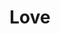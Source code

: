 ---
pid: LLP298
title: Love
location_transcription: my house
zipcode: '19120'
outside_phl: 
neighborhood: Logan,Olney
age: '13'
age_range: 13-19
instagram: 
image_file_name: LLP_298.jpg
proposal_transcription: |-
  a man asks his girlfriend to marry him and she said yes


  will you marry me

  yes
topic: Family,Love
topic_summary: 0, 0
type: Conceptual
keywords_other: marriage, girlfriend, proposal, my house
credit: "@papi.xbra, Branye, pauino"
image_labels: 
twitter: 
facebook: 
permalink: "/monuments/llp298/"
layout: item-page
---